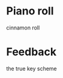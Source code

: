 <!-- TITLE: Controls -->
<!-- SUBTITLE: A quick summary of Controls -->

# Piano roll
cinnamon roll

# Feedback
the true key scheme